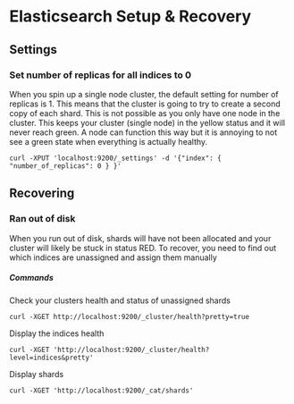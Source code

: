 # Elasticsearch Setup & Recovery

## Settings
### Set number of replicas for all indices to 0
When you spin up a single node cluster, the default setting for number of replicas is 1. This means that the cluster is going to try to create a second copy of each shard. This is not possible as you only have one node in the cluster. This keeps your cluster (single node) in the yellow status and it will never reach green. A node can function this way but it is annoying to not see a green state when everything is actually healthy.

```
curl -XPUT 'localhost:9200/_settings' -d '{"index": { "number_of_replicas": 0 } }'
```

## Recovering
### Ran out of disk
When you run out of disk, shards will have not been allocated and your cluster will likely be stuck in status RED. To recover, you need to find out which indices are unassigned and assign them manually

##### Commands

Check your clusters health and status of unassigned shards
```
curl -XGET http://localhost:9200/_cluster/health?pretty=true
```

Display the indices health
```
curl -XGET 'http://localhost:9200/_cluster/health?level=indices&pretty'
```

Display shards
```
curl -XGET 'http://localhost:9200/_cat/shards'
```
